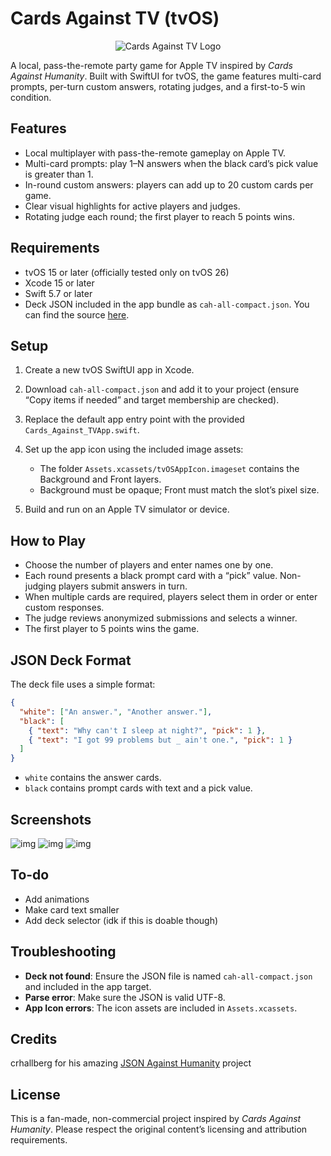 # Cards Against TV (tvOS)
<p align="center">
  <img src="https://i.ibb.co/BJLF6y5/catv.png" alt="Cards Against TV Logo">
</p>


A local, pass-the-remote party game for Apple TV inspired by *Cards Against Humanity*. Built with SwiftUI for tvOS, the game features multi-card prompts, per-turn custom answers, rotating judges, and a first-to-5 win condition.

## Features

* Local multiplayer with pass-the-remote gameplay on Apple TV.
* Multi-card prompts: play 1–N answers when the black card’s pick value is greater than 1.
* In-round custom answers: players can add up to 20 custom cards per game.
* Clear visual highlights for active players and judges.
* Rotating judge each round; the first player to reach 5 points wins.

## Requirements

* tvOS 15 or later (officially tested only on tvOS 26)
* Xcode 15 or later
* Swift 5.7 or later
* Deck JSON included in the app bundle as `cah-all-compact.json`. You can find the source [here](https://github.com/crhallberg/json-against-humanity/blob/latest/cah-all-compact.json).

## Setup

1. Create a new tvOS SwiftUI app in Xcode.
2. Download `cah-all-compact.json` and add it to your project (ensure “Copy items if needed” and target membership are checked).
3. Replace the default app entry point with the provided `Cards_Against_TVApp.swift`.
4. Set up the app icon using the included image assets:

   * The folder `Assets.xcassets/tvOSAppIcon.imageset` contains the Background and Front layers.
   * Background must be opaque; Front must match the slot’s pixel size.
5. Build and run on an Apple TV simulator or device.

## How to Play

* Choose the number of players and enter names one by one.
* Each round presents a black prompt card with a “pick” value. Non-judging players submit answers in turn.
* When multiple cards are required, players select them in order or enter custom responses.
* The judge reviews anonymized submissions and selects a winner.
* The first player to 5 points wins the game.

## JSON Deck Format

The deck file uses a simple format:

```json
{
  "white": ["An answer.", "Another answer."],
  "black": [
    { "text": "Why can't I sleep at night?", "pick": 1 },
    { "text": "I got 99 problems but _ ain't one.", "pick": 1 }
  ]
}
```

* `white` contains the answer cards.
* `black` contains prompt cards with text and a pick value.

## Screenshots
![img](https://i.ibb.co/B5C6JS7P/Screenshot-2025-08-30-at-01-35-10-41-E5-E6-EE-338-D-44-D7-A422-7-DD76-F599-D14.png)
![img](https://i.ibb.co/9HZ56h19/Screenshot-2025-08-30-at-01-36-27-4-B286-E34-D692-42-E3-8-D16-AE1390-B6-FA84.png)
![img](https://i.ibb.co/vxrDGjdt/Screenshot-2025-08-30-at-01-40-17-936908-A7-CA79-46-A3-9321-3-EA63-A99525-B.png)

## To-do
- Add animations
- Make card text smaller
- Add deck selector (idk if this is doable though)


## Troubleshooting

* **Deck not found**: Ensure the JSON file is named `cah-all-compact.json` and included in the app target.
* **Parse error**: Make sure the JSON is valid UTF-8.
* **App Icon errors**: The icon assets are included in `Assets.xcassets`.

## Credits
crhallberg for his amazing [JSON Against Humanity](https://github.com/crhallberg/json-against-humanity) project

## License

This is a fan-made, non-commercial project inspired by *Cards Against Humanity*. Please respect the original content’s licensing and attribution requirements.
